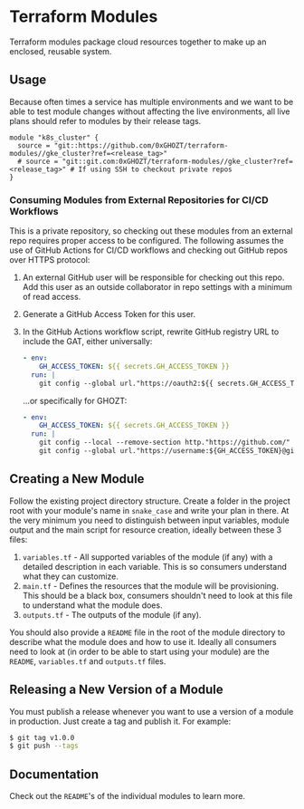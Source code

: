 # Terraform Modules

Terraform modules package cloud resources together to make up an enclosed, reusable system.

## Usage

Because often times a service has multiple environments and we want to be able to test module changes without affecting the live environments, all live plans should refer to modules by their release tags.

```hcl
module "k8s_cluster" {
  source = "git::https://github.com/0xGHOZT/terraform-modules//gke_cluster?ref=<release_tag>"
  # source = "git::git.com:0xGHOZT/terraform-modules//gke_cluster?ref=<release_tag>" # If using SSH to checkout private repos
}
```

### Consuming Modules from External Repositories for CI/CD Workflows

This is a private repository, so checking out these modules from an external repo requires proper access to be configured. The following assumes the use of GitHub Actions for CI/CD workflows and checking out GitHub repos over HTTPS protocol:

1. An external GitHub user will be responsible for checking out this repo. Add this user as an outside collaborator in repo settings with a minimum of read access.
2. Generate a GitHub Access Token for this user.
3. In the GitHub Actions workflow script, rewrite GitHub registry URL to include the GAT, either universally:

    ``` yaml
    - env:
        GH_ACCESS_TOKEN: ${{ secrets.GH_ACCESS_TOKEN }}
      run: |
        git config --global url."https://oauth2:${{ secrets.GH_ACCESS_TOKEN }}@github.com".insteadOf https://github.com
    ```

    ...or specifically for GHOZT:

    ```yaml
    - env:
        GH_ACCESS_TOKEN: ${{ secrets.GH_ACCESS_TOKEN }}
      run: |
        git config --local --remove-section http."https://github.com/"
        git config --global url."https://username:${GH_ACCESS_TOKEN}@github.com/0xGHOZT".insteadOf "https://github.com/0xGHOZT"
    ```

## Creating a New Module

Follow the existing project directory structure. Create a folder in the project root with your module's name in `snake_case` and write your plan in there. At the very minimum you need to distinguish between input variables, module output and the main script for resource creation, ideally between these 3 files:

1. `variables.tf` - All supported variables of the module (if any) with a detailed description in each variable. This is so consumers understand what they can customize.
2. `main.tf` - Defines the resources that the module will be provisioning. This should be a black box, consumers shouldn't need to look at this file to understand what the module does.
3. `outputs.tf` - The outputs of the module (if any).

You should also provide a `README` file in the root of the module directory to describe what the module does and how to use it. Ideally all consumers need to look at (in order to be able to start using your module) are the `README`, `variables.tf` and `outputs.tf` files.

## Releasing a New Version of a Module

You must publish a release whenever you want to use a version of a module in production. Just create a tag and publish it. For example:

```sh
$ git tag v1.0.0
$ git push --tags
```

## Documentation

Check out the `README`'s of the individual modules to learn more.
